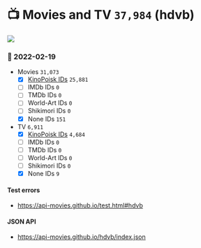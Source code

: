 # :tv: Movies and TV `37,984` (hdvb)

<a href="https://API-Movies.github.io"><img src="https://API-Movies.github.io/banner.png?cache"></a>

### :date: 2022-02-19
- Movies `31,073`
  - [x] <a href="https://API-Movies.github.io/hdvb/movie_kinopoisk_ids.json">KinoPoisk IDs</a> `25,881`
  - [ ] IMDb IDs `0`
  - [ ] TMDb IDs `0`
  - [ ] World-Art IDs `0`
  - [ ] Shikimori IDs `0`
  - [x] None IDs `151`
- TV `6,911`
  - [x] <a href="https://API-Movies.github.io/hdvb/tv_kinopoisk_ids.json">KinoPoisk IDs</a> `4,684`
  - [ ] IMDb IDs `0`
  - [ ] TMDb IDs `0`
  - [ ] World-Art IDs `0`
  - [ ] Shikimori IDs `0`
  - [x] None IDs `9`
#### Test errors
- <a href='https://api-movies.github.io/test.html#hdvb'>https://api-movies.github.io/test.html#hdvb</a>
#### JSON API
- <a href='https://api-movies.github.io/hdvb/index.json'>https://api-movies.github.io/hdvb/index.json</a>
